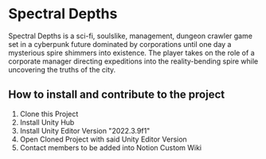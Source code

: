 # Spectral Depths
Spectral Depths is a sci-fi, soulslike, management, dungeon crawler game set in a cyberpunk future dominated by corporations until one day a mysterious spire shimmers into existence. The player takes on the role of a corporate manager directing expeditions into the reality-bending spire while uncovering the truths of the city. 

## How to install and contribute to the project
1. Clone this Project
2. Install Unity Hub
3. Install Unity Editor Version "2022.3.9f1"
4. Open Cloned Project with said Unity Editor Version
5. Contact members to be added into Notion Custom Wiki

